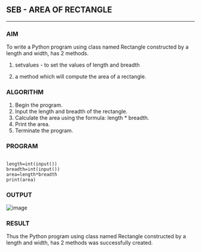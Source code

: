 
## SEB - AREA OF RECTANGLE

---

### AIM  
To write a Python program using class named Rectangle constructed by a length and width, has 2 methods.

1. setvalues - to set the values of length and breadth

2. a method which will compute the area of a rectangle.

### ALGORITHM

1. Begin the program.  
2. Input the length and breadth of the rectangle.
3. Calculate the area using the formula: length * breadth.
4. Print the area.
5. Terminate the program.

### PROGRAM

```

length=int(input())
breadth=int(input())
area=length*breadth
print(area)

```

### OUTPUT

![image](https://github.com/user-attachments/assets/1259215d-53f9-4666-b538-10626258bb55)

### RESULT

Thus the Python program using class named Rectangle constructed by a length and width, has 2 methods was successfully created.
